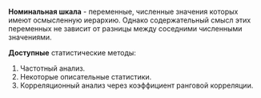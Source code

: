 **Номинальная шкала** - переменные, численные значения которых имеют осмысленную иерархию. Однако содержательный смысл этих переменных не зависит от разницы между соседними численными значениями.

**Доступные** статистические методы:

1. Частотный анализ.
2. Некоторые описательные статистики.
3. Корреляционный анализ через коэффициент ранговой корреляции.